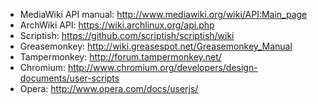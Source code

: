 * MediaWiki API manual: http://www.mediawiki.org/wiki/API:Main_page
* ArchWiki API: https://wiki.archlinux.org/api.php
* Scriptish: https://github.com/scriptish/scriptish/wiki
* Greasemonkey: http://wiki.greasespot.net/Greasemonkey_Manual
* Tampermonkey: http://forum.tampermonkey.net/
* Chromium: http://www.chromium.org/developers/design-documents/user-scripts
* Opera: http://www.opera.com/docs/userjs/
